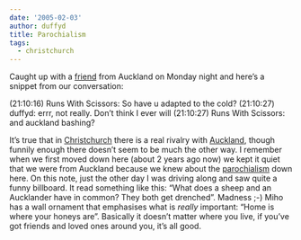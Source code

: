 ```yaml
---
date: '2005-02-03'
author: duffyd
title: Parochialism
tags:
  - christchurch
---
```


Caught up with a [friend](https://href.li/?http://www.quitestrange.com) from Auckland on Monday night and here’s a snippet from our conversation:

> > <snip>
(21:10:16) Runs With Scissors: So have u adapted to the cold?
(21:10:27) duffyd: errr, not really. Don’t think I ever will
(21:10:27) Runs With Scissors: and auckland bashing?
</snip>

It’s true that in [Christchurch](https://href.li/?http://www.christchurchnz.net) there is a real rivalry with [Auckland](https://href.li/?http://www.aucklandnz.com/), though funnily enough there doesn’t seem to be much the other way. I remember when we first moved down here (about 2 years ago now) we kept it quiet that we were from Auckland because we knew about the [parochialism](https://href.li/?http://encarta.msn.com/dictionary_/parochial.html) down here.
On this note, just the other day I was driving along and saw quite a funny billboard. It read something like this: “What does a sheep and an Aucklander have in common? They both get drenched”. Madness ;-)
Miho has a wall ornament that emphasises what is *really* important: “Home is where your honeys are”. Basically it doesn’t matter where you live, if you’ve got friends and loved ones around you, it’s all good.
